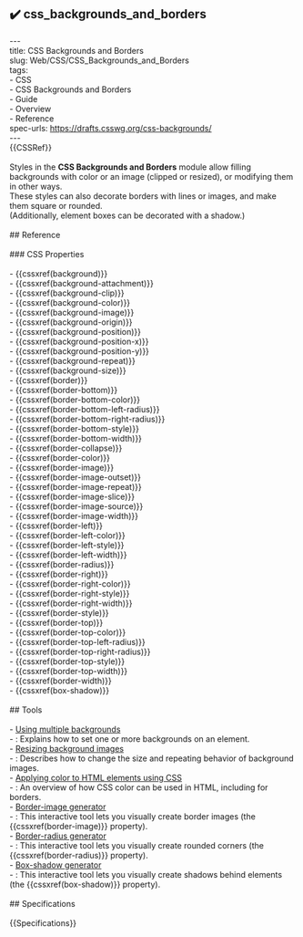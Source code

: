 ## ✔️ css_backgrounds_and_borders 
 ---<br/>title: CSS Backgrounds and Borders<br/>slug: Web/CSS/CSS_Backgrounds_and_Borders<br/>tags:<br/>  - CSS<br/>  - CSS Backgrounds and Borders<br/>  - Guide<br/>  - Overview<br/>  - Reference<br/>spec-urls: https://drafts.csswg.org/css-backgrounds/<br/>---<br/>{{CSSRef}}<br/><br/>Styles in the **CSS Backgrounds and Borders** module allow filling backgrounds with color or an image (clipped or resized), or modifying them in other ways.<br/>These styles can also decorate borders with lines or images, and make them square or rounded.<br/>(Additionally, element boxes can be decorated with a shadow.)<br/><br/>## Reference<br/><br/>### CSS Properties<br/><br/>- {{cssxref(background)}}<br/>- {{cssxref(background-attachment)}}<br/>- {{cssxref(background-clip)}}<br/>- {{cssxref(background-color)}}<br/>- {{cssxref(background-image)}}<br/>- {{cssxref(background-origin)}}<br/>- {{cssxref(background-position)}}<br/>- {{cssxref(background-position-x)}}<br/>- {{cssxref(background-position-y)}}<br/>- {{cssxref(background-repeat)}}<br/>- {{cssxref(background-size)}}<br/>- {{cssxref(border)}}<br/>- {{cssxref(border-bottom)}}<br/>- {{cssxref(border-bottom-color)}}<br/>- {{cssxref(border-bottom-left-radius)}}<br/>- {{cssxref(border-bottom-right-radius)}}<br/>- {{cssxref(border-bottom-style)}}<br/>- {{cssxref(border-bottom-width)}}<br/>- {{cssxref(border-collapse)}}<br/>- {{cssxref(border-color)}}<br/>- {{cssxref(border-image)}}<br/>- {{cssxref(border-image-outset)}}<br/>- {{cssxref(border-image-repeat)}}<br/>- {{cssxref(border-image-slice)}}<br/>- {{cssxref(border-image-source)}}<br/>- {{cssxref(border-image-width)}}<br/>- {{cssxref(border-left)}}<br/>- {{cssxref(border-left-color)}}<br/>- {{cssxref(border-left-style)}}<br/>- {{cssxref(border-left-width)}}<br/>- {{cssxref(border-radius)}}<br/>- {{cssxref(border-right)}}<br/>- {{cssxref(border-right-color)}}<br/>- {{cssxref(border-right-style)}}<br/>- {{cssxref(border-right-width)}}<br/>- {{cssxref(border-style)}}<br/>- {{cssxref(border-top)}}<br/>- {{cssxref(border-top-color)}}<br/>- {{cssxref(border-top-left-radius)}}<br/>- {{cssxref(border-top-right-radius)}}<br/>- {{cssxref(border-top-style)}}<br/>- {{cssxref(border-top-width)}}<br/>- {{cssxref(border-width)}}<br/>- {{cssxref(box-shadow)}}<br/><br/>## Tools<br/><br/>- [Using multiple backgrounds](/en-US/docs/Web/CSS/CSS_Backgrounds_and_Borders/Using_multiple_backgrounds)<br/>  - : Explains how to set one or more backgrounds on an element.<br/>- [Resizing background images](/en-US/docs/Web/CSS/CSS_Backgrounds_and_Borders/Resizing_background_images)<br/>  - : Describes how to change the size and repeating behavior of background images.<br/>- [Applying color to HTML elements using CSS](/en-US/docs/Web/HTML/Applying_color)<br/>  - : An overview of how CSS color can be used in HTML, including for borders.<br/>- [Border-image generator](/en-US/docs/Web/CSS/CSS_Background_and_Borders/Border-image_generator)<br/>  - : This interactive tool lets you visually create border images (the {{cssxref(border-image)}} property).<br/>- [Border-radius generator](/en-US/docs/Web/CSS/CSS_Background_and_Borders/Border-radius_generator)<br/>  - : This interactive tool lets you visually create rounded corners (the {{cssxref(border-radius)}} property).<br/>- [Box-shadow generator](/en-US/docs/Web/CSS/CSS_Box_Model/Box-shadow_generator)<br/>  - : This interactive tool lets you visually create shadows behind elements (the {{cssxref(box-shadow)}} property).<br/><br/>## Specifications<br/><br/>{{Specifications}}<br/>